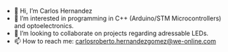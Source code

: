 - 👋 Hi, I’m Carlos Hernandez
- 👀 I’m interested in programming in C++ (Arduino/STM Microcontrollers) and optoelectronics. 
- 💞️ I’m looking to collaborate on projects regarding adressable LEDs. 
- 📫 How to reach me: carlosroberto.hernandezgomez@we-online.com
